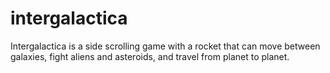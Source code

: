 # intergalactica
Intergalactica is a side scrolling game with a rocket that can move between galaxies, fight aliens and asteroids, and travel from planet to planet.
